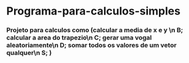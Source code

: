 # Programa-para-calculos-simples
### Projeto para calculos como (calcular a media de x e y \n B; calcular a area do trapezio\n C; gerar uma vogal aleatoriamente\n D; somar todos os valores de um vetor qualquer\n S;  )



